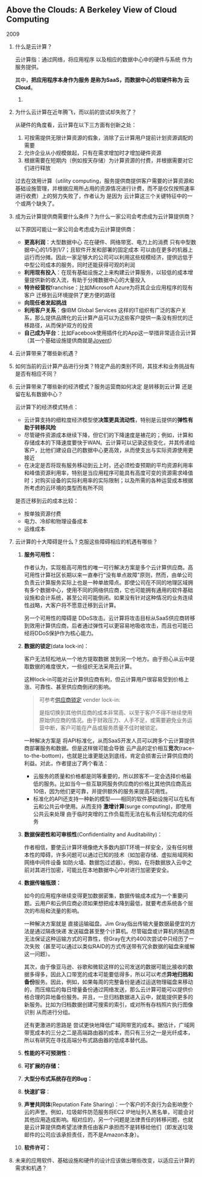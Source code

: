 ## Above the Clouds: A Berkeley View of Cloud Computing

2009

1. 什么是云计算？

   云计算指：通过网络，将应用程序 以及相应的数据中心中的硬件与系统 作为服务提供。

   其中，**把应用程序本身作为服务 是称为SaaS，而数据中心的软硬件称为 云 Cloud**。

   1. 

2. 为什么云计算在近年腾飞，而以前的尝试却失败了？

   从硬件的角度看，云计算在以下三方面有创新之处：

   1. 可按需提供无限计算资源的假象，消除了云计算用户提前计划资源调配的需要
   2. 允许企业从小规模做起，只有在需求增加时才增加硬件资源
   3. 根据需要在短期内（例如按天存储）为计算资源的付费，并根据需要对它们进行释放

   过去在效用计算（utility computing，服务提供商提供客户需要的计算资源和基础设施管理，并根据应用所占用的资源情况进行计费，而不是仅仅按照速率进行收费）上的努力失败了，作者认为 是因为 云计算这三个关键特征中的一个或两个缺失了。

3. 成为云计算提供商需要什么条件？为什么一家公司会考虑成为云计算提供商？

   以下原因可能让一家公司会考虑成为云计算提供商：

   - **更高利润**：大型数据中心 花在硬件、网络带宽、电力上的消费 只有中型数据中心的1/5到1/7；且软件开发和部署的固定成本 可以由在更多的机器上运行而分摊。因此一家足够大的公司可以利用这些规模经济，提供远低于中型公司成本的服务，同时还能获得可观的利润
   - **利用现有投入**：在现有基础设施之上来构建云计算服务，以较低的成本增量提供新的收入流，有助于分摊数据中心的大量投入
   - **特许经营权**franchise：比如Microsoft Azure为将其企业应用程序的现有客户 迁移到云环境提供了更方便的路径
   - **向现任者发起挑战**
   - **利用客户关系**：像IBM Global Services 这样的IT组织有广泛的客户关系，那么提供品牌化的云计算产品可以为这些客户提供一条没有担忧的迁移路径，从而保护双方的投资
   - **自己成为平台**：比如Facebook使用插件化的App这一举措非常适合云计算（其一个基础设施提供商就是[Joyent](https://www.joyent.com/)）

4. 云计算带来了哪些新机遇？

5. 如何当前的云计算产品进行分类？特定产品的类别不同，其技术和业务挑战有是否有相应不同？

6. 云计算带来了哪些新的经济模式？服务运营商如何决定 是转移到云计算 还是 留在私有数据中心？

   云计算下的经济模式特点：

   - 云计算支持的细粒度经济模型使**决策更具流动性**，特别是云提供的**弹性有助于转移风险**
   - 尽管硬件资源成本继续下降，但它们的下降速度是裱花的；例如，计算和存储成本的下降速度要快于WAN。云计算可以记录这些变化，并其传递给客户，比他们建设自己的数据中心更高效，从而使支出与实际资源使用更接近
   - 在决定是否将现有服务移动到云上时，还必须检查预期的平均资源利用率和峰值资源利用率，特别是当应用程序可能具有高度可变的资源需求峰值时；对购买设备的实际利用率的实际限制；以及所需的各种运营成本根据所考虑的云环境的类型而有所不同

   是否迁移到云的成本比较：

   - 按单独资源付费
   - 电力、冷却和物理设备成本
   - 运维成本

7. 云计算的十大障碍是什么？克服这些障碍相应的机遇有哪些？

   1. **服务可用性：**

      作者认为，实现极高可用性的唯一可行解决方案是多个云计算供应商。高可用性计算社区长期以来一直奉行“没有单点故障”原则，然而，由单公司负责云计算服务实际上也是一种单故障点。即使公司在不同的地理区域拥有多个数据中心，使用不同的网络供应商，它也可能拥有通用的软件基础设施和会计系统，甚至公司可能倒闭。如果没有针对这种情况的业务连续性战略，大客户将不愿意迁移到云计算。

      另一个可用性的障碍是 DDoS攻击。云计算将攻击目标从SaaS供应商转移到效用计算供应商，后者通过弹性可以更容易地吸收攻击，而且也可能已经将DDoS保护作为核心能力。

   2. **数据的锁定**(data lock-in)：

      客户无法轻松地从一个地方提取数据 放到另一个地方。由于担心从云中提取数据的难度很大，一些组织无法采用云计算。

      这种lock-in可能对云计算供应商有利，但云计算用户很容易受到价格上涨、可靠性、甚至供应商倒闭的影响。

      > 可参考[供应商锁定](https://zhuanlan.zhihu.com/p/350736696) vender lock-in:
      >
      > 是指切换到其他供应商的成本非常高、以至于客户不得不继续使用原始供应商的情况。由于财政压力、人手不足，或需要避免业务运营中断，客户可能在产品或服务质量不佳时被锁定。

      一种解决方案是 将API标准化，从而SaaS开发人员可以跨多个云计算提供商部署服务和数据。但是这样做可能会导致 云产品的定价相互**竞次**(race-to-the-bottom)，也就是比谁更能达到底线，肯定会损害云计算供应商的利益。对此，作者提出了两个看法：

      - 云服务的质量和价格都是同等重要的，所以顾客不一定会选择价格最低的服务。比如当今一些互联网服务供应商的价格比其他供应商高出10倍，因为他们更可靠，并提供额外的服务来提高可用性。
      - 标准化的API还支持一种新的模型——相同的软件基础设施可以在私有云和公共云中使用。从而支持 **激增计算**(surge computing)，即使用公共云来处理 由于临时突增的工作负载而无法在私有云轻松完成的任务

   3. **数据保密性和可审核性**(Confidentiality and Auditability)：

      作者相信，要使云计算环境像绝大多数内部IT环境一样安全，没有任何根本性的障碍，许多问题可以通过已知的技术（如加密存储、虚拟局域网和网络中间件设备 如防火墙、数据包过滤器）。例如，在将数据放入云中之前对其进行加密，可能比在本地数据中心中对进行加密更安全。

   4. **数据传输瓶颈：**

      如今的应用程序继续变得更加数据密集，数据传输成本成为一个重要问题。云用户和云供应商必须如果想把成本降到最低，就要考虑系统各个层次的布局和流量的影响。

      一种解决方案就是 直接运输磁盘。Jim Gray指出传输大量数据最便宜的方法是通过隔夜快递 发送磁盘甚至整个计算机。尽管磁盘或计算机的制造商无法保证这种运输方式的可靠性，但Gray在大约400次尝试中只经历了一次失败（甚至可以通过以类似RAID的方式传送带有冗余数据的磁盘来缓解这一问题）。

      其次，由于像亚马逊、谷歌和微软这样的公司发送的数据可能比接收的数据多得多，因此入口带宽的成本可能要低得多，所以可以考虑**异地归档和备份**服务。因此，例如，如果每周的完整备份是通过运送物理磁盘来移动的，而压缩后的每日增量备份通过网络发送，那么云计算可能可以提供价格合理的异地备份服务。并且，一旦归档数据进入云中，就能提供更多的新服务。比如为归档数据创建可搜索的索引，或对所有存档照片执行图像识别 从而进行分组。

      还有更激进的思路是 尝试更快地降低广域网带宽的成本。据估计，广域网带宽成本的三分之二是高端路由器的成本，而只有三分之一是光纤成本，所以有研究在寻找高端分布式路由器的低成本替代品。

   5. **性能的不可预测性**：

   6. **可扩展的存储：**

   7. **大型分布式系统存在的Bug：**

   8. **快速扩容**：

   9. **声誉共同体**(Reputation Fate Sharing)：一个客户的不良行为会影响整个云的声誉。例如，垃圾邮件防范服务将EC2 IP地址列入黑名单，可能会对其他应用造成影响。相对应的，另一个问题是法律责任的转移问题，也就是云计算提供商希望法律责任由客户承担而不是转移给他们（即发送垃圾邮件的公司应该承担责任，而不是Amazon本身）。

   10. **软件许可：**

8. 未来的应用软件、基础设施和硬件的设计应该做出哪些改变，以适应云计算的需求和机遇？